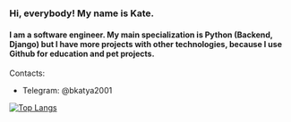 ### Hi, everybody! My name is Kate.
#### I am a software engineer. My main specialization is Python (Backend, Django) but I have more projects with other technologies, because I use Github for education and pet projects.

Contacts:
- Telegram: @bkatya2001

[![Top Langs](https://github-readme-stats.vercel.app/api/top-langs/?username=bkatya2001&hide=Procfile&theme=tokyonight)](https://github.com/anuraghazra/github-readme-stats)
